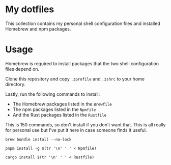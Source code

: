 # My dotfiles

This collection contains my personal shell configuration files and installed Homebrew and npm packages.

# Usage

Homebrew is required to install packages that the two shell configuration files depend on.

Clone this repository and copy `.zprofile` and `.zshrc` to your home directory.

Lastly, run the following commands to install:

- The Homebrew packages listed in the `Brewfile`
- The npm packages listed in the `Npmfile`
- And the Rust packages listed in the `Rustfile`

This is 150 commands, so don't install if you don't want that. This is all really for personal use but I've put it here in case someone finds it useful.

```shell
brew bundle install --no-lock

pnpm install -g $(tr '\n' ' ' < Npmfile)

cargo install $(tr '\n' ' ' < Rustfile)
```

